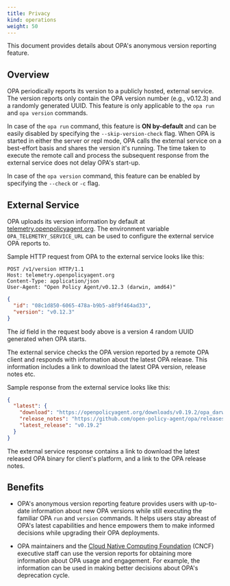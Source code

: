```yaml
---
title: Privacy
kind: operations
weight: 50
---
```


This document provides details about OPA's anonymous version reporting feature.

## Overview

OPA periodically reports its version to a publicly hosted, external service. The version reports only contain the OPA
version number (e.g., v0.12.3) and a randomly generated UUID. This feature is only applicable to the `opa run` and
`opa version` commands.

In case of the `opa run` command, this feature is **ON by-default** and can be easily disabled by specifying
the `--skip-version-check` flag. When OPA is started in either the server or repl mode, OPA calls the external service
on a best-effort basis and shares the version it's running. The time taken to execute the remote call and process the
subsequent response from the external service does not delay OPA's start-up.

In case of the `opa version` command, this feature can be enabled by specifying the `--check` or `-c` flag.

## External Service

OPA uploads its version information by default at [telemetry.openpolicyagent.org](https://telemetry.openpolicyagent.org).
The environment variable `OPA_TELEMETRY_SERVICE_URL` can be used to configure the external service OPA reports to.

Sample HTTP request from OPA to the external service looks like this:

```http
POST /v1/version HTTP/1.1
Host: telemetry.openpolicyagent.org
Content-Type: application/json
User-Agent: "Open Policy Agent/v0.12.3 (darwin, amd64)"
```

```json
{
  "id": "08c1d850-6065-478a-b9b5-a8f9f464ad33",
  "version": "v0.12.3"
}
```

The *id* field in the request body above is a version 4 random UUID generated when OPA starts.

The external service checks the OPA version reported by a remote OPA client and responds with information about the
latest OPA release. This information includes a link to download the latest OPA version, release notes etc.

Sample response from the external service looks like this:

```json
{
  "latest": {
    "download": "https://openpolicyagent.org/downloads/v0.19.2/opa_darwin_amd64",
    "release_notes": "https://github.com/open-policy-agent/opa/releases/tag/v0.19.2",
    "latest_release": "v0.19.2"
  }
}
```

The external service response contains a link to download the latest released OPA binary for client's platform, and a link
to the OPA release notes.

## Benefits

* OPA's anonymous version reporting feature provides users with up-to-date information about new OPA versions while
still executing the familiar OPA `run` and `version` commands. It helps users stay abreast of OPA's latest capabilities
and hence empowers them to make informed decisions while upgrading their OPA deployments.

* OPA maintainers and the [Cloud Native Computing Foundation](https://cncf.io) (CNCF) executive staff can use the version
reports for obtaining more information about OPA usage and engagement. For example, the information can be used in making better
decisions about OPA's deprecation cycle.
